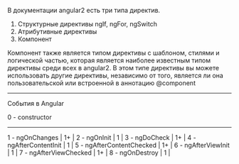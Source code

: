 ﻿B документации angular2 есть три типа директив.
1. Структурные директивы ngIf, ngFor, ngSwitch
2. Атрибутивные директивы
3. Компонент

Компонент
также является типом директивы с шаблоном, стилями и логической частью,
которая является наиболее известным типом директивы среди всех в angular2.
В этом типе директивы вы можете использовать другие директивы,
независимо от того, является ли она пользовательской или встроенной в аннотацию @component

-------------------------------------------------------------------------------------------------------------------
События в Angular

0 - constructor
________________
1 - ngOnChanges | 1+ |
2 - ngOnInit	| 1  |
3 - ngDoCheck	| 1+ |
	4 - ngAfterContentInit		| 1  |
	5 - ngAfterContentChecked	| 1+ |
	6 - ngAfterViewInit			| 1  |
	7 - ngAfterViewChecked		| 1+ |
8 - ngOnDestroy	| 1  |

